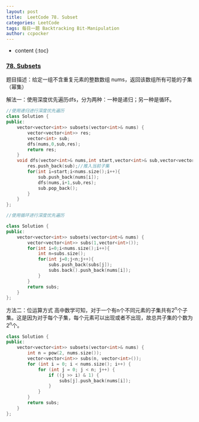 ```yaml
---
layout: post
title:  LeetCode 78. Subset
categories: LeetCode
tags: 每日一题 Backtracking Bit-Manipulation
author: ccpocker
---
```


* content
{:toc}

### [78. Subsets](https://leetcode.com/problems/subsets/)

题目描述：给定一组不含重复元素的整数数组 nums，返回该数组所有可能的子集（幂集）

解法一：使用深度优先遍历dfs，分为两种：一种是递归；另一种是循环。

```cpp
//使用递归进行深度优先遍历
class Solution {
public:
    vector<vector<int>> subsets(vector<int>& nums) {
        vector<vector<int>> res;
        vector<int> sub;
        dfs(nums,0,sub,res);
        return res;
    }
    void dfs(vector<int>& nums,int start,vector<int>& sub,vector<vector<int>>& res){
        res.push_back(sub);//推入当前子集
        for(int i=start;i<nums.size();i++){
            sub.push_back(nums[i]);
            dfs(nums,i+1,sub,res);
            sub.pop_back();
        }
    }
};

//使用循环进行深度优先遍历

class Solution {
public:
    vector<vector<int>> subsets(vector<int>& nums) {
        vector<vector<int>> subs(1,vector<int>());
        for(int i=0;i<nums.size();i++){
            int n=subs.size();
            for(int j=0;j<n;j++){
                subs.push_back(subs[j]);
                subs.back().push_back(nums[i]);
            }     
        }
        return subs;
    }
};

```


方法二：位运算方式
高中数学可知，对于一个有n个不同元素的子集共有$2^n$个子集。这是因为对于每个子集，每个元素可以出现或者不出现，故总共子集的个数为$2^n$个。

```cpp
class Solution {
public:
    vector<vector<int>> subsets(vector<int>& nums) {
        int n = pow(2, nums.size()); 
        vector<vector<int>> subs(n, vector<int>());
        for (int i = 0; i < nums.size(); i++) {
            for (int j = 0; j < n; j++) {
                if ((j >> i) & 1) {
                    subs[j].push_back(nums[i]);
                }
            }
        }
        return subs;
    }
};
```


